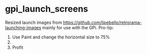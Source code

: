 # gpi_launch_screens

Resized launch images from https://github.com/lipebello/retrorama-launching-images mainly for use with the GPi.
Pro-tip:
1. Use Paint and change the horizontal size to 75%
2.
3. Profit
